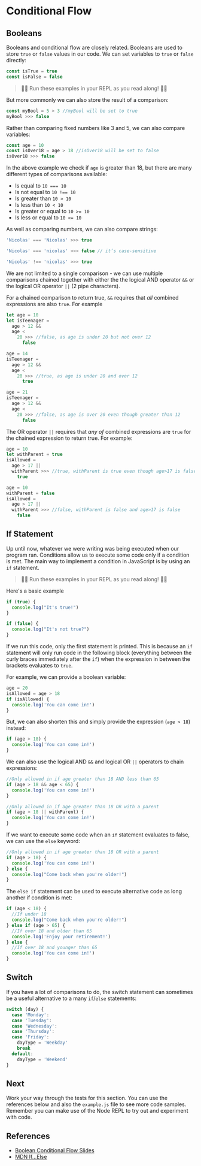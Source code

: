 # Conditional Flow

## Booleans

Booleans and conditional flow are closely related. Booleans are used to store `true` or `false` values in our code. We can set variables to `true` or `false` directly:

```javascript
const isTrue = true
const isFalse = false
```

> 👨‍💻 Run these examples in your REPL as you read along! 👨‍💻

But more commonly we can also store the result of a comparison:

```javascript
const myBool = 5 > 3 //myBool will be set to true
myBool >>> false
```

Rather than comparing fixed numbers like 3 and 5, we can also compare variables:

```javascript
const age = 10
const isOver18 = age > 18 //isOver18 will be set to false
isOver18 >>> false
```

In the above example we check if `age` is greater than 18, but there are many different types of comparisons available:

- Is equal to `10 === 10`
- Is not equal to `10 !== 10`
- Is greater than `10 > 10`
- Is less than `10 < 10`
- Is greater or equal to `10 >= 10`
- Is less or equal to `10 <= 10`

As well as comparing numbers, we can also compare strings:

```javascript
'Nicolas' === 'Nicolas' >>> true
```

```javascript
'Nicolas' === 'nicolas' >>> false // it’s case-sensitive
```

```javascript
'Nicolas' !== 'nicolas' >>> true
```

We are not limited to a single comparison - we can use multiple comparisons chained together with either the the logical AND operator `&&` or the logical OR operator `||` (2 pipe characters).

For a chained comparison to return true, `&&` requires that _all_ combined expressions are also `true`. For example

```javascript
let age = 10
let isTeenager =
  age > 12 &&
  age <
    20 >>> //false, as age is under 20 but not over 12
      false
```

```javascript
age = 14
isTeenager =
  age > 12 &&
  age <
    20 >>> //true, as age is under 20 and over 12
      true
```

```javascript
age = 21
isTeenager =
  age > 12 &&
  age <
    20 >>> //false, as age is over 20 even though greater than 12
      false
```

The OR operator `||` requires that _any of_ combined expressions are `true` for the chained expression to return true. For example:

```javascript
age = 10
let withParent = true
isAllowed =
  age > 17 ||
  withParent >>> //true, withParent is true even though age>17 is false
    true
```

```javascript
age = 10
withParent = false
isAllowed =
  age > 17 ||
  withParent >>> //false, withParent is false and age>17 is false
    false
```

## If Statement

Up until now, whatever we were writing was being executed when our program ran. Conditions allow us to execute some code only if a condition is met. The main way to implement a condition in JavaScript is by using an `if` statement.

> 👨‍💻 Run these examples in your REPL as you read along! 👨‍💻

Here's a basic example

```javascript
if (true) {
  console.log("It's true!")
}

if (false) {
  console.log("It's not true?")
}
```

If we run this code, only the first statement is printed. This is because an `if` statement will only run code in the following block (everything between the curly braces immediately after the `if`) when the expression in between the brackets evaluates to `true`.

For example, we can provide a boolean variable:

```javascript
age = 20
isAllowed = age > 18
if (isAllowed) {
  console.log('You can come in!')
}
```

But, we can also shorten this and simply provide the expression (`age > 18`) instead:

```javascript
if (age > 18) {
  console.log('You can come in!')
}
```

We can also use the logical AND `&&` and logical OR `||` operators to chain expressions:

```javascript
//Only allowed in if age greater than 18 AND less than 65
if (age > 18 && age < 65) {
  console.log('You can come in!')
}
```

```javascript
//Only allowed in if age greater than 18 OR with a parent
if (age > 18 || withParent) {
  console.log('You can come in!')
}
```

If we want to execute some code when an `if` statement evaluates to false, we can use the `else` keyword:

```javascript
//Only allowed in if age greater than 18 OR with a parent
if (age > 18) {
  console.log('You can come in!')
} else {
  console.log("Come back when you're older!")
}
```

The `else if` statement can be used to execute alternative code as long another if condition is met:

```javascript
if (age < 18) {
  //If under 18
  console.log("Come back when you're older!")
} else if (age > 65) {
  //If over 18 and older than 65
  console.log('Enjoy your retirement!')
} else {
  //If over 18 and younger than 65
  console.log('You can come in!')
}
```

## Switch

If you have a lot of comparisons to do, the switch statement can sometimes be a useful alternative to a many `if`/`else` statements:

```javascript
switch (day) {
  case 'Monday':
  case 'Tuesday':
  case 'Wednesday':
  case 'Thursday':
  case 'Friday':
    dayType = 'Weekday'
    break
  default:
    dayType = 'Weekend'
}
```

## Next

Work your way through the tests for this section. You can use the references below and also
the `example.js` file to see more code samples. Remember you can make use of the Node REPL
to try out and experiment with code.

## References

- [Boolean Conditional Flow Slides](https://docs.google.com/presentation/d/17YZv-apFaaFM0ICtIwZN2moSpKtS4-Mq-heCy6L7kxo/edit#slide=id.gd46f8ee6d4_0_8)
- [MDN If...Else](https://developer.mozilla.org/en-US/docs/Web/JavaScript/Reference/Statements/if...else)
